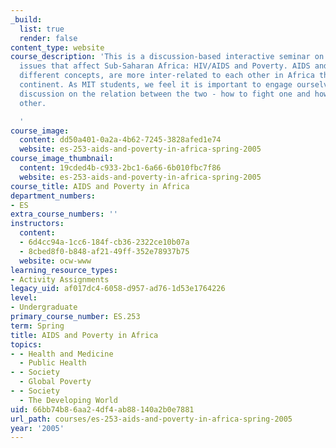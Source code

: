 ```yaml
---
_build:
  list: true
  render: false
content_type: website
course_description: 'This is a discussion-based interactive seminar on the two major
  issues that affect Sub-Saharan Africa: HIV/AIDS and Poverty. AIDS and Poverty, seemingly
  different concepts, are more inter-related to each other in Africa than in any other
  continent. As MIT students, we feel it is important to engage ourselves in a dynamic
  discussion on the relation between the two - how to fight one and how to solve the
  other.

  '
course_image:
  content: dd50a401-0a2a-4b62-7245-3828afed1e74
  website: es-253-aids-and-poverty-in-africa-spring-2005
course_image_thumbnail:
  content: 19cded4b-c933-2bc1-6a66-6b010fbc7f86
  website: es-253-aids-and-poverty-in-africa-spring-2005
course_title: AIDS and Poverty in Africa
department_numbers:
- ES
extra_course_numbers: ''
instructors:
  content:
  - 6d4cc94a-1cc6-184f-cb36-2322ce10b07a
  - 8cbed8f0-b848-af21-49ff-352e78937b75
  website: ocw-www
learning_resource_types:
- Activity Assignments
legacy_uid: af017dc4-6058-d957-ad76-1d53e1764226
level:
- Undergraduate
primary_course_number: ES.253
term: Spring
title: AIDS and Poverty in Africa
topics:
- - Health and Medicine
  - Public Health
- - Society
  - Global Poverty
- - Society
  - The Developing World
uid: 66bb74b8-6aa2-4df4-ab88-140a2b0e7881
url_path: courses/es-253-aids-and-poverty-in-africa-spring-2005
year: '2005'
---
```

